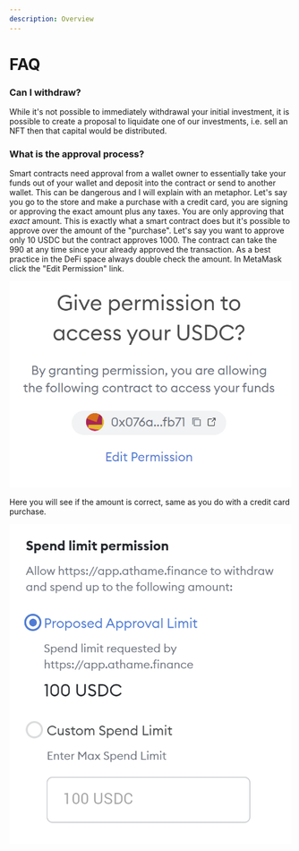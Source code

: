 ```yaml
---
description: Overview
---
```


# FAQ

### Can I withdraw?

While it's not possible to immediately withdrawal your initial investment, it is possible to create a proposal to liquidate one of our investments, i.e. sell an NFT then that capital would be distributed.

### What is the approval process? &#x20;

Smart contracts need approval from a wallet owner to essentially take your funds out of your wallet and deposit into the contract or send to another wallet.  This can be dangerous and I will explain with an metaphor.  Let's say you go to the store and make a purchase with a credit card, you are signing or approving the exact amount plus any taxes.  You are only approving that _exact_ amount.   This is exactly what a smart contract does but it's possible to approve over the amount of the "purchase".  Let's say you want to approve only 10 USDC but the contract approves 1000. The contract can take the 990 at any time since your already approved the transaction. As a best practice in the DeFi space always double check the amount. In MetaMask click the "Edit Permission" link.&#x20;

![](.gitbook/assets/image.png)

Here you will see if the amount is correct, same as you do with a credit card purchase.&#x20;

![](<.gitbook/assets/image (2).png>)
